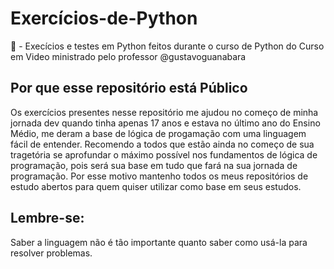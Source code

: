 # Exercícios-de-Python
📜 - Execícios e testes em Python feitos durante o curso de Python do Curso em Video ministrado pelo professor @gustavoguanabara 

## Por que esse repositório está Público
Os exercícios presentes nesse repositório me ajudou no começo de minha jornada dev quando tinha apenas 17 anos e estava no último ano do Ensino Médio, me deram a base de lógica de progamação com uma linguagem fácil de entender. Recomendo a todos que estão ainda no começo de sua tragetória se aprofundar o máximo possível nos fundamentos de lógica de programação, pois será sua base em tudo que fará na sua jornada de programação. Por esse motivo mantenho todos os meus repositórios de estudo abertos para quem quiser utilizar como base em seus estudos. 

## Lembre-se: 
Saber a linguagem não é tão importante quanto saber como usá-la para resolver problemas.
